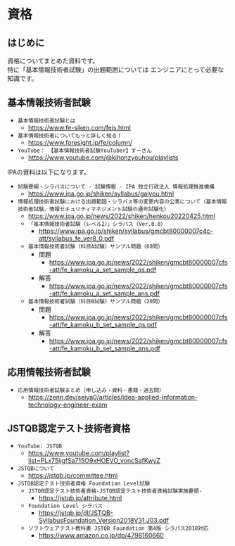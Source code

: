 # 資格

## はじめに

資格についてまとめた資料です。  
特に「基本情報技術者試験」の出題範囲については
エンジニアにとって必要な知識です。  

## 基本情報技術者試験

- `基本情報技術者試験とは`
  - <https://www.fe-siken.com/feis.html>
- `基本情報技術者についてもっと詳しく知る！`
  - <https://www.foresight.jp/fe/column/>
- `YouTube： 【基本情報技術者試験YouTuber】すーさん`
  - <https://www.youtube.com/@kihonzyouhou/playlists>

IPAの資料は以下になります。  

- `試験要綱・シラバスについて - 試験情報 - IPA 独立行政法人 情報処理推進機構`
  - <https://www.ipa.go.jp/shiken/syllabus/gaiyou.html>
- `情報処理技術者試験における出題範囲・シラバス等の変更内容の公表について（基本情報技術者試験、情報セキュリティマネジメント試験の通年試験化）`
  - <https://www.ipa.go.jp/news/2022/shiken/henkou20220425.html>
  - `「基本情報技術者試験（レベル2）」シラバス（Ver.8.0）`
    - <https://www.ipa.go.jp/shiken/syllabus/gmcbt80000007c4c-att/syllabus_fe_ver8_0.pdf>
  - `基本情報技術者試験（科目A試験）サンプル問題（60問）`
    - 問題
      - <https://www.ipa.go.jp/news/2022/shiken/gmcbt80000007cfs-att/fe_kamoku_a_set_sample_qs.pdf>
    - 解答
      - <https://www.ipa.go.jp/news/2022/shiken/gmcbt80000007cfs-att/fe_kamoku_a_set_sample_ans.pdf>
  - `基本情報技術者試験（科目B試験）サンプル問題（20問）`
    - 問題
      - <https://www.ipa.go.jp/news/2022/shiken/gmcbt80000007cfs-att/fe_kamoku_b_set_sample_qs.pdf>
    - 解答
      - <https://www.ipa.go.jp/news/2022/shiken/gmcbt80000007cfs-att/fe_kamoku_b_set_sample_ans.pdf>

## 応用情報技術者試験

- `応用情報技術者試験まとめ（申し込み・資料・書籍・過去問）`
  - <https://zenn.dev/seiya0/articles/idea-applied-information-technology-engineer-exam>

## JSTQB認定テスト技術者資格

- `YouTube: JSTQB`
  - <https://www.youtube.com/playlist?list=PLx75ljgfSa715O9xHOEVO_yoncSafKwyZ>
- `JSTQBについて`
  - <https://jstqb.jp/committee.html>
- `JSTQB認定テスト技術者資格 Foundation Level試験`
  - `JSTQB認定テスト技術者資格-JSTQB認定テスト技術者資格試験実施要領-`
    - <https://jstqb.jp/attribute.html>
  - `Foundation Level シラバス`
    - <https://jstqb.jp/dl/JSTQB-SyllabusFoundation_Version2018V31.J03.pdf>
  - `ソフトウェアテスト教科書 JSTQB Foundation 第4版 シラバス2018対応`
    - <https://www.amazon.co.jp/dp/4798160660>
